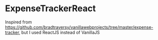# ExpenseTrackerReact
Inspired from https://github.com/bradtraversy/vanillawebprojects/tree/master/expense-tracker,  but I used ReactJS instead of VanillaJS
